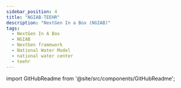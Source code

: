 ```yaml
---
sidebar_position: 4
title: "NGIAB-TEEHR"
description: "NextGen In a Box (NGIAB)"
tags:
  - NextGen In A Box
  - NGIAB
  - NextGen framework
  - National Water Model
  - national water center
  - teehr
---
```


import GitHubReadme from '@site/src/components/GitHubReadme';
 
<GitHubReadme username="CIROH-UA" repo="ngiab-teehr" />
